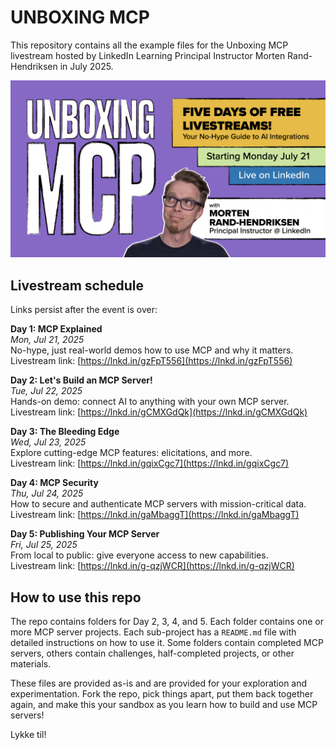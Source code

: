 # UNBOXING MCP

This repository contains all the example files for the Unboxing MCP livestream hosted by LinkedIn Learning Principal Instructor Morten Rand-Hendriksen in July 2025.

![Unboxing MCP poster][lil-thumbnail-url] 

## Livestream schedule

Links persist after the event is over:

__Day 1: MCP Explained__  
_Mon, Jul 21, 2025_  
No-hype, just real-world demos how to use MCP and why it matters.  
Livestream link: [https://lnkd.in/gzFpT556](https://lnkd.in/gzFpT556)

__Day 2: Let's Build an MCP Server!__  
_Tue, Jul 22, 2025_  
Hands-on demo: connect AI to anything with your own MCP server.  
Livestream link: [https://lnkd.in/gCMXGdQk](https://lnkd.in/gCMXGdQk)

__Day 3: The Bleeding Edge__  
_Wed, Jul 23, 2025_  
Explore cutting-edge MCP features: elicitations, and more.  
Livestream link: [https://lnkd.in/gqixCgc7](https://lnkd.in/gqixCgc7)

__Day 4: MCP Security__  
_Thu, Jul 24, 2025_  
How to secure and authenticate MCP servers with mission-critical data.  
Livestream link: [https://lnkd.in/gaMbaggT](https://lnkd.in/gaMbaggT)

__Day 5: Publishing Your MCP Server__  
_Fri, Jul 25, 2025_  
From local to public: give everyone access to new capabilities.  
Livestream link: [https://lnkd.in/g-qzjWCR](https://lnkd.in/g-qzjWCR)

## How to use this repo

The repo contains folders for Day 2, 3, 4, and 5. Each folder contains one or more MCP server projects. Each sub-project has a `README.md` file with detailed instructions on how to use it. Some folders contain completed MCP servers, others contain challenges, half-completed projects, or other materials.

These files are provided as-is and are provided for your exploration and experimentation. Fork the repo, pick things apart, put them back together again, and make this your sandbox as you learn how to build and use MCP servers!

Lykke til!

[0]: # (Replace these placeholder URLs with actual course URLs)

[lil-thumbnail-url]: unboxing-mcp.png
